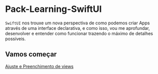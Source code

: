 # Pack-Learning-SwiftUI

`SwiftUI` nos trouxe um nova perspectiva de como podemos criar Apps através de uma interface declarativa, e como isso, vou me aprofundar, desenvolver e entender como funcionar trazendo o máximo de detalhes possíveis. 

## Vamos começar    

[Ajuste e Preenchimento de views](https://github.com/bfernandesbfs/Pack-Learning-SwiftUI/blob/master/Pack%20SwiftUI/Pack%20SwiftUI/Main/Feature/Fitting%20and%20filling)
